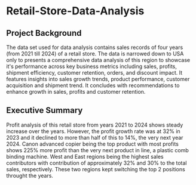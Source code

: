 # Retail-Store-Data-Analysis
## Project Background
The data set used for data analysis contains sales records of four years (from 2021 till 2024) of a retail store. The data is narrowed down to USA only to presents a comprehensive data analysis of this region to showcase it's performance across key business metrics including sales, profits, shipment efficiency, customer retention, orders, and discount impact. It features insights into sales growth trends, product performance, customer acquisition and shipment trend. It concludes with recommendations to enhance growth in sales, profits and customer retention.
## Executive Summary
Profit analysis of this retail store from years 2021 to 2024 shows steady increase over the years. However, the profit growth rate was at 32% in 2023 and it declined to more than half of this to 14%, the very next year 2024. Canon advanced copier being the top product with most profits shows 225% more profit than the very next product in line, a plastic comb binding machine. West and East regions being the highest sales contributors with contribution of approximately 32% and 30% to the total sales, respectively. These two regions kept switching the top 2 positions throught the years. 
